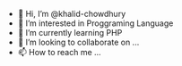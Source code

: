 - 👋 Hi, I’m @khalid-chowdhury
- 👀 I’m interested in Proggraming Language
- 🌱 I’m currently learning PHP
- 💞️ I’m looking to collaborate on ...
- 📫 How to reach me ...

<!---
khalid-chowdhury/khalid-chowdhury is a ✨ special ✨ repository because its `README.md` (this file) appears on your GitHub profile.
You can click the Preview link to take a look at your changes.
--->
